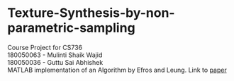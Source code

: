 # Texture-Synthesis-by-non-parametric-sampling
Course Project for CS736  
180050063 - Mulinti Shaik Wajid  
180050036 - Guttu Sai Abhishek  
MATLAB implementation of  an Algorithm by Efros and Leung.
Link to [paper](https://people.eecs.berkeley.edu/~efros/research/EfrosLeung.html)
